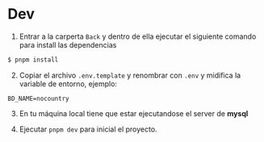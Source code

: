 # Dev

1. Entrar a la carperta `Back` y dentro de ella ejecutar el siguiente comando para install las dependencias

```bash
$ pnpm install
```

2. Copiar el archivo `.env.template` y renombrar con `.env` y midifica la variable de entorno, ejemplo:

```
BD_NAME=nocountry
```

3. En tu máquina local tiene que estar ejecutandose el server de **mysql**

4. Ejecutar `pnpm dev` para inicial el proyecto.

